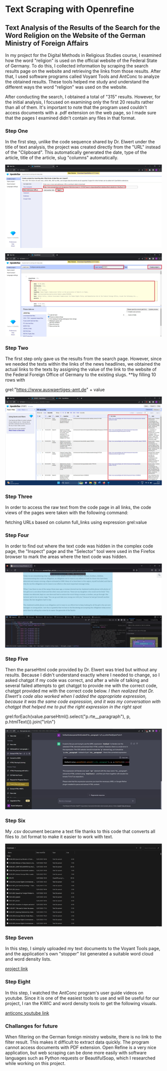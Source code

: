 # Text Scraping with Openrefine

## Text Analysis of the Results of the Search for the Word Religion on the Website of the German Ministry of Foreign Affairs

In my project for the Digital Methods in Religious Studies course, I examined how the word "religion" is used on the official website of the Federal State of Germany. To do this, I collected information by scraping the search results page on the website and retrieving the links from those results. After that, I used software programs called Voyant Tools and AntConc to analyze the obtained results. These tools helped me study and understand the different ways the word "religion" was used on the website.

After conducting the search, I obtained a total of "315" results. However, for the initial analysis, I focused on examining only the first 20 results rather than all of them. It's important to note that the program used couldn't access documents with a .pdf extension on the web page, so I made sure that the pages I examined didn't contain any files in that format.

### Step One
In the first step, unlike the code sequence shared by Dr. Elwert under the title of text analysis, the project was created directly from the "URL" instead of the "Clipboard". This automatically generated the date, type of the article, title of the article, slug "columns" automatically.

![one](https://github.com/celikbhb/celikbhb.github.io/blob/main/assets/image/pictureone.jpg)

![two](https://github.com/celikbhb/celikbhb.github.io/blob/main/assets/image/picturetwo%20(2).jpg)

### Step Two
The first step only gave us the results from the search page. However, since we needed the texts within the links of the news headlines, we obtained the actual links to the texts by assigning the value of the link to the website of the Federal Foreign Office of Germany to the existing slugs. **by filling 10 rows with 

grel:"https://www.auswaertiges-amt.de" + value
     
![three](https://github.com/celikbhb/celikbhb.github.io/blob/main/assets/image/picturefour%20(2).jpg)   

     
### Step Three
In order to access the raw text from the code page in all links, the code views of the pages were taken with the following command:

fetching URLs based on column full_links using expression grel:value
      
      
      
### Step Four
In order to find out where the text code was hidden in the complex code page, the "Inspect" page and the "Selector" tool were used in the Firefox browser to mark the areas where the text code was hidden.
    
![four](https://github.com/celikbhb/celikbhb.github.io/blob/main/assets/image/picturefive%20(2).jpg)
    
    
### Step Five
Then the parseHtml code provided by Dr. Elwert was tried but without any results. Because I didn't understand exactly where I needed to change, so I asked chatgpt if my code was correct, and after a while of talking and several failed attempts to get chatgpt to provide me with the correct code, chatgpt provided me with the correct code below. 
 _I then realized that Dr. Elwert's code also worked when I added the appropriate expression, because it was the same code expression, and it was my conversation with chatgpt that helped me to put the right expression in the right spot_
            
grel:forEach(value.parseHtml().select("p.rte__paragraph"), p, p.htmlText()).join("\\n\\n")
   
![five](https://github.com/celikbhb/celikbhb.github.io/blob/main/assets/image/picturesix.jpg)
   
   
   
### Step Six
My .csv document became a text file thanks to this code that converts all files to .txt format to make it easier to work with text.
        
![six](https://github.com/celikbhb/celikbhb.github.io/blob/main/assets/image/pictureseven%20(2).jpg)
 
 
### Step Seven
In this step, I simply uploaded my text documents to the Voyant Tools page, and the application's own "stopper" list generated a suitable word cloud and word density lists.
        
 [project link](https://voyant-tools.org/?corpus=9f016c22ddd1ed6e308396e90ed27299&panels=cirrus,reader,trends,summary,contexts)


### Step Eight
In this step, I watched the AntConc program's user guide videos on youtube. Since it is one of the easiest tools to use and will be useful for our project, I ran the KWIC and word density tools to get the following visuals.
  
 [anticonc youtube link](https://www.youtube.com/@AntLabJPN/playlists)


### Challanges for future
When filtering on the German foreign ministry website, there is no link to the filter result. This makes it difficult to extract data quickly. The program cannot access documents with PDF extension. Open Refine is a very nice application, but web scraping can be done more easily with software languages such as Python requests or BeautifulSoap, which I researched while working on this project.
    
